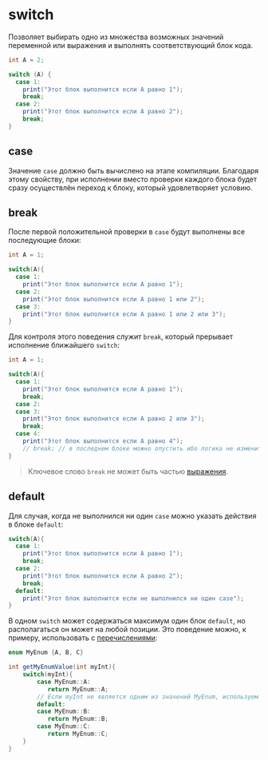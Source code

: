 # switch

Позволяет выбирать одно из множества возможных значений переменной или выражения и выполнять соответствующий блок
кода.

```C#
int A = 2;

switch (A) {
  case 1:
    print("Этот блок выполнится если A равно 1");
    break;
  case 2:
    print("Этот блок выполнится если A равно 2");
    break;
}
```

## case

Значение `case` должно быть вычислено на этапе компиляции. Благодаря этому свойству, при исполнении вместо проверки
каждого блока будет сразу осуществлён переход к блоку, который удовлетворяет условию.

## break

После первой положительной проверки в `case` будут выполнены все последующие блоки:

```C#
int A = 1;

switch(A){
  case 1:
    print("Этот блок выполнится если A равно 1");
  case 2:
    print("Этот блок выполнится если A равно 1 или 2");
  case 3:
    print("Этот блок выполнится если A равно 1 или 2 или 3");
}
```

Для контроля этого поведения служит `break`, который прерывает исполнение ближайшего `switch`:

```C#
int A = 1;

switch(A){
  case 1:
    print("Этот блок выполнится если A равно 1");
    break;
  case 2:
  case 3:
    print("Этот блок выполнится если A равно 2 или 3");
    break;
  case 4:
    print("Этот блок выполнится если A равно 4");
    // break; // в последнем блоке можно опустить ибо логика не изменится
}
```

> Ключевое слово `break` не может быть частью [выражения](expressions.md).

## default

Для случая, когда не выполнился ни один `case` можно указать действия в блоке `default`:

```C#
switch(A){
  case 1:
    print("Этот блок выполнится если A равно 1");
    break;
  case 2:
    print("Этот блок выполнится если A равно 2");
    break;
  default:
    print("Этот блок выполнится если не выполнился ни один case");
}
```

В одном `switch` может содержаться максимум один блок `default`, но располагаться он может на любой позиции. Это
поведение можно, к примеру, использовать с [перечислениями](enum.md):

```C#
enum MyEnum {A, B, C}

int getMyEnumValue(int myInt){
    switch(myInt){
        case MyEnum::A:
           return MyEnum::A;
        // Если myInt не является одним из значений MyEnum, используем MyEnum::B в качестве значения по умолчанию. 
        default: 
        case MyEnum::B:
           return MyEnum::B;
        case MyEnum::C:
           return MyEnum::C;
    }
}
```